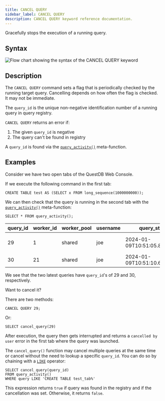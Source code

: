 ```yaml
---
title: CANCEL QUERY
sidebar_label: CANCEL QUERY
description: CANCEL QUERY keyword reference documentation.
---
```


Gracefully stops the execution of a running query.

## Syntax

![Flow chart showing the syntax of the CANCEL QUERY keyword](/img/docs/diagrams/cancelQuery.svg)

## Description

The `CANCEL QUERY` command sets a flag that is periodically checked by the
running target query. Cancelling depends on how often the flag is checked. It
may not be immediate.

The `query_id` is the unique non-negative identification number of a running
query in query registry.

`CANCEL QUERY` returns an error if:

1. The given `query_id` is negative
2. The query can't be found in registry

A `query_id` is found via the
[`query_activity()`](/docs/reference/function/meta#query_activity)
meta-function.

## Examples

Consider we have two open tabs of the QuestDB Web Console.

If we execute the following command in the first tab:

```questdb-sql
CREATE TABLE test AS (SELECT x FROM long_sequence(1000000000));
```

We can then check that the query is running in the second tab with the
[`query_activity()`](/docs/reference/function/meta#query_activity)
meta-function:

```questdb-sql
SELECT * FROM query_activity();
```

| query_id | worker_id | worker_pool | username | query_start                 | state_change                | state  | query                                                                |
| -------- | --------- | ----------- | -------- | --------------------------- | --------------------------- | ------ | -------------------------------------------------------------------- |
| 29       | 1         | shared      | joe      | 2024-01-09T10:51:05.878627Z | 2024-01-09T10:51:05.878627Z | active | CREATE TABLE test_tab AS (SELECT x FROM long_sequence(10000000000)); |
| 30       | 21        | shared      | joe      | 2024-01-09T10:51:10.661032Z | 2024-01-09T10:51:10.661032Z | active | SELECT \* FROM query_activity();                                     |

We see that the two latest queries have `query_id`'s of 29 and 30, respectively.

Want to cancel it?

There are two methods:

```questdb-sql
CANCEL QUERY 29;
```

Or:

```questdb-sql
SELECT cancel_query(29)
```

After execution, the query then gets interrupted and returns a
`cancelled by user` error in the first tab where the query was launched.

The `cancel_query()` function may cancel multiple queries at the same time or
cancel without the need to lookup a specific `query_id`. You can do so by
chaining with a [`LIKE`](/docs/reference/function/pattern-matching/#likeilike)
operator:

```questdb-sql
SELECT cancel_query(query_id)
FROM query_activity()
WHERE query LIKE 'CREATE TABLE test_tab%'
```

This expression returns `true` if query was found in the registry and if the
cancellation was set. Otherwise, it returns `false`.
